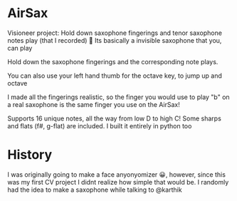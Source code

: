 # AirSax
Visioneer project: Hold down saxophone fingerings and tenor saxophone notes play (that I recorded)
🎷
Its basically a invisible saxophone that you, can play

Hold down the saxophone fingerings and the corresponding note plays. 

You can also use your left hand thumb for the octave key, to jump up and octave

I made all the fingerings realistic, so the finger you would use to play "b" on a real saxophone is the same finger you use on the AirSax!


Supports 16 unique notes, all the way from low D to high C! Some sharps and flats (f#, g-flat) are included.
I built it entirely in python too

# History
I was originally going to make a face anyonyomizer 😀, however, since this was my first CV project I didnt realize how simple that would be. I randomly had the idea to make a saxophone while talking to @karthik
 
